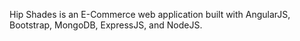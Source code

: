Hip Shades is an E-Commerce web application built with AngularJS, Bootstrap, MongoDB, ExpressJS, and NodeJS.


